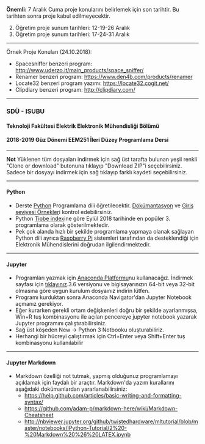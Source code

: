 **Önemli:** 7 Aralık Cuma proje konularını belirlemek için son tarihtir. Bu tarihten sonra proje kabul edilmeyecektir.   

2. Öğretim proje sunum tarihleri: 12-19-26 Aralık
2. Öğretim proje sunum tarihleri: 17-24-31 Aralık

---
Örnek Proje Konuları (24.10.2018):
- Spacesniffer benzeri program: http://www.uderzo.it/main_products/space_sniffer/
- Renamer benzeri program: https://www.den4b.com/products/renamer
- Locate32 benzeri program yazımı: https://locate32.cogit.net/
- Clipdiary benzeri program: http://clipdiary.com/

---
### SDÜ - ISUBU
#### Teknoloji Fakültesi Elektrik Elektronik Mühendisliği Bölümü
#### 2018-2019 Güz Dönemi EEM251 **İleri Düzey Programlama** Dersi



---
**Not** Yüklenen tüm dosyaları indirmek için  sağ üst tarafta bulunan yeşil renkli "Clone or download" butonuna tıklayıp "Download ZIP"i seçebilirsiniz.   
Sadece bir dosyayı indirmek için sağ tıklayıp farklı kaydeti seçebilirsiniz.

---
#### Python
- Derste [Python](https://www.python.org/) Programlama dili öğretilecektir. [Dökümantasyon](https://docs.python.org/3/index.html) ve [Giriş seviyesi Örnekler](https://docs.python.org/3/tutorial/introduction.html)i kontrol edebilirsiniz.
- Python [Tiobe index](https://www.tiobe.com/tiobe-index/)ine göre Eylül 2018 tarihinde en popüler 3. programlama olarak gösterilmektedir.
- Pek çok alanda hızlı bir şekilde programlama yapmaya olanak sağlayan Python dili ayrıca [Raspberry Pi](https://www.raspberrypi.org/) sistemleri tarafından da desteklendiği için Elektronik Mühendislerini doğrudan ilgilendirmektedir.
---
#### Jupyter
- Programları yazmak için [Anaconda Platformu](https://www.anaconda.com/)nu kullanacağız. İndirmek sayfası için [tıklayınız](https://www.anaconda.com/download/).3.6 versiyonu ve bigisayarınızın 64-bit veya 32-bit olmasına göre uygun kurulum dosyaınız indirin lütfen.
- Programı kurduktan sonra Anaconda Navigator'dan Jupyter Notebook açmanız gerekiyor.
- Eğer kurarken gerekli ortam değişkenleri doğru bir şekilde ayarlanmışsa, Win+R tuş kombinasyonu ile açılan pencereye jupyter notebook yazarak Jupyter programını çalıştırabilirsiniz.
- Sağ üst köşeden New -> Python 3 Notbooku oluşturabiliriz.
- Herhangi bir hücreyi çalıştırmak için Ctrl+Enter veya Shift+Enter tuş kombinasyonu kullanılabilir
---
#### Jupyter Markdown
- Markdown özelliği not tutmak, yapmış olduğunuz programlamayı açıklamak için faydalı bir araçtır. Markdown'da yazım kurallarını aşağıdaki dokümanlardan yararlanabilirsiniz:
  - https://help.github.com/articles/basic-writing-and-formatting-syntax/
  - https://github.com/adam-p/markdown-here/wiki/Markdown-Cheatsheet
  - http://nbviewer.jupyter.org/github/twistedhardware/mltutorial/blob/master/notebooks/IPython-Tutorial/2%20-%20Markdown%20%26%20LATEX.ipynb
